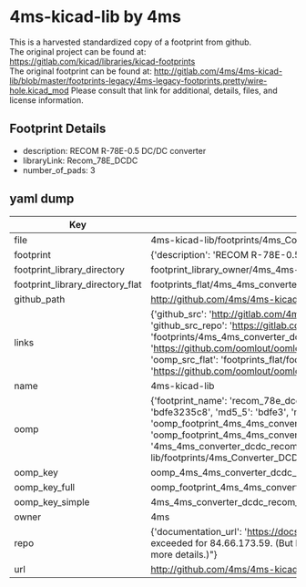 # 4ms-kicad-lib by 4ms  
This is a harvested standardized copy of a footprint from github.  
The original project can be found at:  
https://gitlab.com/kicad/libraries/kicad-footprints  
The original footprint can be found at:
http://gitlab.com/4ms/4ms-kicad-lib/blob/master/footprints-legacy/4ms-legacy-footprints.pretty/wire-hole.kicad_mod
Please consult that link for additional, details, files, and license information.  
## Footprint Details
* description: RECOM R-78E-0.5 DC/DC converter  
* libraryLink: Recom_78E_DCDC  
* number_of_pads: 3  
## yaml dump  
| Key | Value |  
| --- | --- |  
| file | 4ms-kicad-lib/footprints/4ms_Converter_DCDC.pretty/Recom_78E_DCDC.kicad_mod |  
| footprint | {'description': 'RECOM R-78E-0.5 DC/DC converter', 'libraryLink': 'Recom_78E_DCDC', 'number_of_pads': 3} |  
| footprint_library_directory | footprint_library_owner/4ms_4ms-kicad-lib |  
| footprint_library_directory_flat | footprints_flat/4ms_4ms_converter_dcdc_recom_78e_dcdc/working |  
| github_path | http://github.com/4ms/4ms-kicad-lib/blob/master/footprints/4ms_Converter_DCDC.pretty/Recom_78E_DCDC.kicad_mod |  
| links | {'github_src': 'http://gitlab.com/4ms/4ms-kicad-lib/blob/master/footprints-legacy/4ms-legacy-footprints.pretty/wire-hole.kicad_mod', 'github_src_repo': 'https://gitlab.com/kicad/libraries/kicad-footprints', 'oomp_bot': 'footprints/4ms_4ms_converter_dcdc_recom_78e_dcdc/working', 'oomp_bot_github': 'https://github.com/oomlout/oomlout_oomp_footprint_bot/tree/main/footprints/4ms_4ms_converter_dcdc_recom_78e_dcdc/working', 'oomp_src_flat': 'footprints_flat/footprints_flat/4ms_4ms_converter_dcdc_recom_78e_dcdc/working', 'oomp_src_flat_github': 'https://github.com/oomlout/oomlout_oomp_footprint_src/tree/main/footprints_flat/4ms_4ms_converter_dcdc_recom_78e_dcdc/working'} |  
| name | 4ms-kicad-lib |  
| oomp | {'footprint_name': 'recom_78e_dcdc', 'library_name': '4ms_converter_dcdc', 'md5': 'bdfe3235c8476f62b4bed12a94f6300c', 'md5_10': 'bdfe3235c8', 'md5_5': 'bdfe3', 'md5_6': 'bdfe32', 'oomp_key': 'oomp_4ms_4ms_converter_dcdc_recom_78e_dcdc', 'oomp_key_extra': 'oomp_footprint_4ms_4ms_converter_dcdc_recom_78e_dcdc', 'oomp_key_full': 'oomp_footprint_4ms_4ms_converter_dcdc_recom_78e_dcdc_bdfe32', 'oomp_key_simple': '4ms_4ms_converter_dcdc_recom_78e_dcdc', 'original_filename': '4ms-kicad-lib/footprints/4ms_Converter_DCDC.pretty/Recom_78E_DCDC.kicad_mod', 'owner_name': '4ms'} |  
| oomp_key | oomp_4ms_4ms_converter_dcdc_recom_78e_dcdc |  
| oomp_key_full | oomp_footprint_4ms_4ms_converter_dcdc_recom_78e_dcdc |  
| oomp_key_simple | 4ms_4ms_converter_dcdc_recom_78e_dcdc |  
| owner | 4ms |  
| repo | {'documentation_url': 'https://docs.github.com/rest/overview/resources-in-the-rest-api#rate-limiting', 'message': "API rate limit exceeded for 84.66.173.59. (But here's the good news: Authenticated requests get a higher rate limit. Check out the documentation for more details.)"} |  
| url | http://github.com/4ms/4ms-kicad-lib |  


